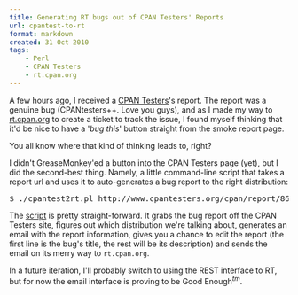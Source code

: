 ```yaml
---
title: Generating RT bugs out of CPAN Testers' Reports
url: cpantest-to-rt
format: markdown
created: 31 Oct 2010
tags:
    - Perl
    - CPAN Testers
    - rt.cpan.org
---
```



A few hours ago, I received a [CPAN Testers](http://www.cpantesters.org)'s
report. The report was a genuine bug (CPANtesters++. Love you guys), and 
as I made my way to [rt.cpan.org](http://rt.cpan.org)
to create a ticket to track the issue, I
found myself thinking that it'd be nice to have a '*bug this*' button
straight from the smoke report page.

You all know where that kind of thinking leads to, right?

I didn't GreaseMonkey'ed a button into the CPAN Testers page (yet),
but I did the second-best thing. Namely, a little command-line script that 
takes a report url and uses it to auto-generates a bug report to the right
distribution:

<pre code="bash">
$ ./cpantest2rt.pl http://www.cpantesters.org/cpan/report/8648ea2e-e35d-11df-a329-07bc4e7aadc9
</pre>

The [script](https://gist.github.com/yanick/657197.js) is pretty straight-forward. It grabs the bug report off the CPAN Testers site, 
figures out
which distribution we're talking about, generates an email with the report
information, gives you a chance to edit the report (the first line 
is the bug's title, the rest will be its description) and sends the
email on its merry way to `rt.cpan.org`.

In a future iteration, I'll probably switch to using the REST interface to RT,
but for now the email interface is proving to be Good
Enough<sup><i>tm</i></sup>.


